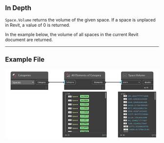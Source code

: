 ## In Depth
`Space.Volume` returns the volume of the given space. If a space is unplaced in Revit, a value of 0 is returned.

In the example below, the volume of all spaces in the current Revit document are returned.
___
## Example File

![Space.Volume](./Revit.Elements.Space.Volume_img.jpg)